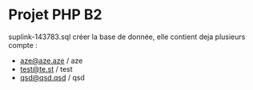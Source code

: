 Projet PHP B2
=============

suplink-143783.sql créer la base de donnée, elle contient deja plusieurs compte :
* aze@aze.aze / aze
* test@te.st / test
* qsd@qsd.qsd / qsd
